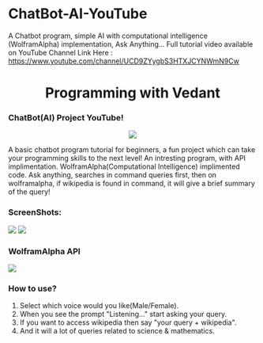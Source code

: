 # ChatBot-AI-YouTube

A Chatbot program, simple AI with computational intelligence (WolframAlpha) implementation, Ask Anything... Full tutorial video available on YouTube
Channel Link Here : https://www.youtube.com/channel/UCD9ZYygbS3HTXJCYNWmN9Cw

<h1 align="center">Programming with Vedant</h1>

<h3>ChatBot(AI) Project YouTube!</h3>

<p align="center">
<img src="https://user-images.githubusercontent.com/58701516/143036264-c9b2ee5e-6a6d-4b9d-87ca-258c2c28148d.png">
</p>

<p>A basic chatbot program tutorial for beginners, a fun project which can take your programming skills to the next level! 
An intresting program, with API implimentation. WolframAlpha(Computational Intelligence) implimented code. Ask anything, 
searches in command queries first, then on wolframalpha, if wikipedia is found in command, it will give a brief summary of 
the query!</p>

<h3>ScreenShots: </h3>
<p>
<img src="https://user-images.githubusercontent.com/58701516/143036991-09862a5b-14f1-49a3-8249-184136a69d99.png">
<img src="https://user-images.githubusercontent.com/58701516/143037020-23790c17-55f0-45f1-89d4-37bfff25b66b.png">
  
</p>

<h3>WolframAlpha API</h3>
<img src="https://user-images.githubusercontent.com/58701516/143037105-d2a59c4a-cc74-4f7c-bc40-6372f13c0137.png">

<h3>How to use? </h3>
<ol>
<li> Select which voice would you like(Male/Female).
<li> When you see the prompt "Listening..." start asking your query.
<li> If you want to access wikipedia then say "your query + wikipedia". 
<li> And it will a lot of queries related to science & mathematics. 
</ol>
